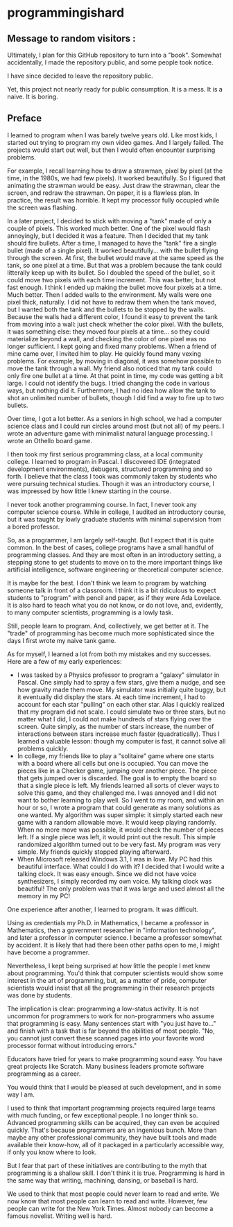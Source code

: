 # programmingishard

## Message to random visitors :

Ultimately, I plan for this GitHub repository to turn into a "book".
Somewhat accidentally, I made the repository public, and some people
took notice. 

I have since decided to leave the repository public.

Yet, this project not nearly ready for public consumption. It is a mess.
It is a naive. It is boring.


## Preface

I learned to program when I was barely twelve years old. Like most kids,
I started out trying to program my own video games. And I largely failed.
The projects would start out well, but then I would often encounter surprising
problems. 

For example, I recall learning how to draw a strawman, pixel by 
pixel (at the time, in the 1980s, we had few pixels). It worked beautifully.
So I figured that animating the strawman would be easy. Just draw the strawman,
clear the screen, and redraw the strawman. On paper, it is a flawless plan.
In practice, the result was horrible. It kept my processor fully occupied
while the screen was flashing.

In a later project, I decided to stick with moving a "tank" made of only
a couple of pixels. This worked much better. One of the pixel would flash
annoyingly, but I decided it was a feature. Then I decided that my tank should
fire bullets. After a time, I managed to have the "tank" fire a single
bullet (made of a single pixel). It worked beautifully... with the bullet
flying through the screen. At first, the bullet would mave at the same speed
as the tank, so one pixel at a time. But that was a problem because the tank
could litterally keep up with its bullet. So I doubled the speed of the bullet,
so it could move two pixels with each time increment. This was better, but not
fast enough. I think I ended up making the bullet move four pixels at a time.
Much better. Then I added walls to the environment. My walls were one pixel 
thick, naturally. I did not have to redraw them when the tank moved, but I wanted
both the tank and the bullets to be stopped by the walls.  Because the walls
had a different color, I found it easy to prevent the tank from moving into a wall:
just check whether the color pixel. With the bullets, it was something else:
they moved four pixels at a time... so they could materialize beyond a wall,
and checking the color of one pixel was no longer sufficient. I kept going and
fixed many problems. When a friend of mine came over, I invited him to play.
He quickly found many vexing problems. For example, by moving in diagonal, it
was somehow possible to move the tank through a wall. My friend also noticed
that my tank could only fire one bullet at a time. At that point in time,
my code was getting a bit large. I could not identify the bugs. I tried
changing the code in various ways, but nothing did it. Furthermore, I had
no idea how allow the tank to shot an unlimited number of bullets, though I did
find a way to fire up to two bullets.

Over time, I got a lot better. As a seniors in high school, we had a 
computer science class and I could run circles around most (but not all)
of my peers. I wrote an adventure game with minimalist natural language
processing. I wrote an Othello board game.

I then took my first serious programming class, at a local community 
college. I learned to program in Pascal. I discovered IDE (integrated
development environments), debugers, structured programming and so forth.
I believe that the class I took was commonly taken by students who were
pursuing technical studies. Though it was an introductory course,
I was impressed by how little I knew starting in the course.

I never took another programming course. In fact, I never took any 
computer science course. While in college, I audited an introductory 
course, but it was taught by  lowly graduate students with minimal 
supervision from a bored professor.

So, as a programmer, I am largely self-taught. But I expect that it is
quite common. In the best of cases, college programs have a small handful
of programming classes. And they are most often in an introductory setting,
a stepping stone to get students to move on to the more important things like 
artificial intelligence, software engineering or theoretical computer science.

It is maybe for the best. I don't think we learn to program by watching
someone talk in front of a classroom. I think it is a bit ridiculous to
expect students to "program" with pencil and paper, as if they were Ada
Lovelace. It is also hard to teach what you do not know, or do not love,
and, evidently, to many computer scientists, programming is a lowly task.

Still, people learn to program. And, collectively, we get better at it. The
"trade" of programming has become much more sophisticated since the days I 
first wrote my naive tank game.

As for myself, I learned a lot from both my mistakes and my successes. Here
are a few of my early experiences:

- I was tasked by a Physics professor to program a "galaxy" simulator in Pascal.
  One simply had to spray a few stars, give them a nudge, and see how gravity 
  made them move. My simulator was initially quite buggy, but it eventually 
  did display the stars. At each time increment, I had to account for each star
  "pulling" on each other star. Alas I quickly realized that my program did not scale.
  I could simulate two or three stars, but no matter what I did, I could not make
  hundreds of stars flying over the screen. Quite simply, as the number of stars
  increase, the number of interactions between stars increase much faster (quadratically).
  Thus I learned a valuable lesson: though my computer is fast, it cannot solve
  all problems quickly.
- In college, my friends like to play a "solitaire" game where one starts with a board
  where all cells but one is occupied. You can move the pieces like in a Checker game,
  jumping over another piece. The piece that gets jumped over is discarded. The goal
  is to empty the board so that a single piece is left. My friends learned all sorts
  of clever ways to solve this game, and they challenged me. I was annoyed and I did
  not want to bother learning to play well. So I went to my room, and within an hour
  or so, I wrote a program that could generate as many solutions as one wanted. My 
  algorithm was super simple: it simply started each new game with a random allowable
  move. It would keep playing randomly. When no more move was possible, it would check
  the number of pieces left. If a single piece was left, it would print out the result.
  This simple randomized algorithm turned out to be very fast. My program was very simple.
  My friends quickly stopped playing afterward.
- When Microsoft released Windows 3.1, I was in love. My PC had this beautiful interface.
  What could I do with it? I decided that I would write a talking clock. It was easy
  enough. Since we did not have voice synthesizers, I simply recorded my own voice.
  My talking clock was beautiful! The only problem was that it was large and used almost
  all the memory in my PC!

One experience after another, I learned to program. It was difficult.

Using as credentials my Ph.D. in Mathematics, I became a professor in Mathematics,
then a government researcher in "information technology", and later a professor
in computer science. I became a professor somewhat by accident. It is likely
that had there been other paths open to me, I might have become a programmer.

Nevertheless, I kept being surprised at how little the people I met knew about
programming. You'd think that computer scientists would show some interest
in the art of programming, but, as a matter of pride, computer scientists would
insist that all the programming in their research projects was done by students.

The implication is clear: programming a low-status activity.
It is not uncommon for programmers to work for non-programmers 
who assume that programming is easy. Many sentences
start with "you just have to..." and finish with a task that is far
beyond the abilities of most people. "No, you cannot just convert these
scanned pages into your favorite word processor format without introducing
errors."

Educators have tried for years to make programming sound easy. You
have great projects like Scratch. Many business leaders promote software
programming as a career.

You would think that I would be pleased at such development, and in some
way I am. 

I used to think that important programming projects
required large teams with much funding, or few exceptional people.
I no longer think so. Advanced programming skills can be acquired,
they can even be acquired quickly. That's because programmers are
an ingenious bunch. More than maybe any other professional community,
they have built tools and made available their know-how, all of it
packaged in a particularly accessible way, if only you know where to look.

But I fear that part of these initiatives are contributing to
the myth that programming is a shallow skill. I don't think it is true. 
Programming is hard in the same way that writing, machining, dansing,
or baseball is hard.

We used to think that most people could never learn to read and write.
We now know that most people can learn to read and write. However, few
people can write for the New York Times. Almost nobody can become a famous
novelist. Writing well is hard.








